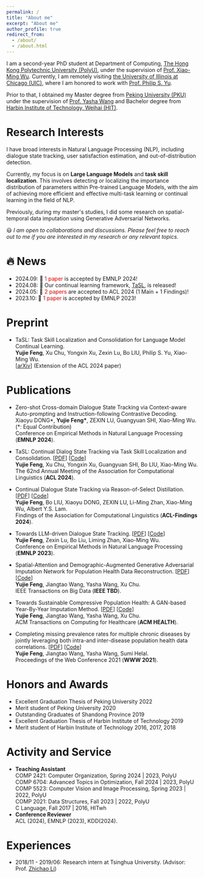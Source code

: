 ```yaml
---
permalink: /
title: "About me"
excerpt: "About me"
author_profile: true
redirect_from: 
  - /about/
  - /about.html
---
```


I am a second-year PhD student at Department of Computing, [The Hong Kong Polytechnic University (PolyU)](https://www.polyu.edu.hk/), under the supervision of [Prof. Xiao-Ming Wu](https://www4.comp.polyu.edu.hk/~csxmwu/). Currently, I am remotely visiting [the University of Illinois at Chicago (UIC)](https://www.uic.edu/), where I am honored to work with [Prof. Philip S. Yu](https://scholar.google.com/citations?user=D0lL1r0AAAAJ&hl=en).

Prior to that, I obtained my Master degree from [Peking University (PKU)](https://www.pku.edu.cn/) under the supervision of [Prof. Yasha Wang](https://faculty.pku.edu.cn/wangyasha/zh_CN/more/10532/jsjjgd/index.htm) and Bachelor degree from [Harbin Institute of Technology, Weihai (HIT)](https://www.hitwh.edu.cn/).

# Research Interests
I have broad interests in Natural Language Processing (NLP), including dialogue state tracking, user satisfaction estimation, and out-of-distribution detection.

Currently, my focus is on **Large Language Models** and **task skill localization**. This involves detecting or localizing the importance distribution of parameters within Pre-trained Language Models, with the aim of achieving more efficient and effective multi-task learning or continual learning in the field of NLP.

Previously, during my master's studies, I did some research on spatial-temporal data imputation using Generative Adversarial Networks.   

:smiley: *I am open to collaborations and discussions. Please feel free to reach out to me if you are interested in my research or any relevant topics.*

# :fire: News
* 2024.09: :tada: <span style="color:red">1 paper</span> is accepted by EMNLP 2024!
* 2024.08: :partying_face: Our continual learning framework, <u><span style="color:red">[TaSL](https://arxiv.org/abs/2408.05200)</span></u>, is released!
* 2024.05: :tada: <span style="color:red">2 papers</span> are accepted to ACL 2024 (1 Main + 1 Findings)! <!--* 2024.02 Severed as a reviewer at ACL 2024 and KDD 2024.-->
* 2023.10: :tada: <span style="color:red">1 paper</span> is accepted by EMNLP 2023!

# Preprint
* TaSL: Task Skill Localization and Consolidation for Language Model Continual Learning.    
  **Yujie Feng**, Xu Chu, Yongxin Xu, Zexin Lu, Bo LIU, Philip S. Yu, Xiao-Ming Wu.   
  [[arXiv](https://arxiv.org/abs/2408.05200)] (Extension of the ACL 2024 paper)   


# Publications
* Zero-shot Cross-domain Dialogue State Tracking via Context-aware Auto-prompting and Instruction-following Contrastive Decoding.  
  Xiaoyu DONG\*, **Yujie Feng\***, ZEXIN LU, Guangyuan SHI, Xiao-Ming Wu. (*: Equal Contribution)  
  Conference on Empirical Methods in Natural Language Processing (**EMNLP 2024**).
  
* TaSL: Continual Dialog State Tracking via Task Skill Localization and Consolidation. [[PDF](https://aclanthology.org/2024.acl-long.69/)] [[Code](https://github.com/WoodScene/TaSL)]    
  **Yujie Feng**, Xu Chu, Yongxin Xu, Guangyuan SHI, Bo LIU, Xiao-Ming Wu.   
  The 62nd Annual Meeting of the Association for Computational Linguistics (**ACL 2024**).
  
* Continual Dialogue State Tracking via Reason-of-Select Distillation. [[PDF](https://aclanthology.org/2024.findings-acl.422/)] [[Code](https://github.com/WoodScene/RoS)]    
  **Yujie Feng**, Bo LIU, Xiaoyu DONG, ZEXIN LU, Li-Ming Zhan, Xiao-Ming Wu, Albert Y.S. Lam.   
  Findings of the Association for Computational Linguistics (**ACL-Findings 2024**).

<!--
* How Good Are LLMs at Out-of-Distribution Detection? [[PDF](https://arxiv.org/pdf/2308.10261.pdf)] [[Code](https://github.com/Awenbocc/LLM-OOD)]  
  Bo Liu, Liming Zhan, Zexin Lu, **Yujie Feng**,  Lei Xue, Xiao-Ming Wu.  
  International Conference on Computational Linguistics (**COLING 2024**).
-->

* Towards LLM-driven Dialogue State Tracking. [[PDF](https://arxiv.org/pdf/2310.14970.pdf)] [[Code](https://github.com/WoodScene/LDST)]  
  **Yujie Feng**, Zexin Lu, Bo Liu, Liming Zhan, Xiao-Ming Wu.  
  Conference on Empirical Methods in Natural Language Processing (**EMNLP 2023**).  

* Spatial-Attention and Demographic-Augmented Generative Adversarial Imputation Network for Population Health Data Reconstruction. [[PDF](https://ieeexplore.ieee.org/abstract/document/9976200)] [[Code](https://github.com/WoodScene/SDAGAIN)]  
  **Yujie Feng**, Jiangtao Wang, Yasha Wang, Xu Chu.  
  IEEE Transactions on Big Data (**IEEE TBD**).  

* Towards Sustainable Compressive Population Health: A GAN-based Year-By-Year Imputation Method. [[PDF](https://dl.acm.org/doi/abs/10.1145/3571159)] [[Code](https://github.com/WoodScene/UAA-GAIN)]  
  **Yujie Feng**, Jiangtao Wang, Yasha Wang, Xu Chu.  
  ACM Transactions on Computing for Healthcare (**ACM HEALTH**).  

* Completing missing prevalence rates for multiple chronic diseases by jointly leveraging both intra-and inter-disease population health data correlations. [[PDF](https://dl.acm.org/doi/abs/10.1145/3442381.3449811)] [[Code](https://github.com/WoodScene/Compressive-Population-Health)]  
  **Yujie Feng**, Jiangtao Wang, Yasha Wang, Sumi Helal.  
  Proceedings of the Web Conference 2021 (**WWW 2021**).  


# Honors and Awards
* Excellent Graduation Thesis of Peking University 2022  
* Merit student of Peking University 2020  
* Outstanding Graduates of Shandong Province 2019   
* Excellent Graduation Thesis of Harbin Institute of Technology 2019  
* Merit student of Harbin Institute of Technology 2016, 2017, 2018  

# Activity and Service
* **Teaching Assistant**  
  COMP 2421: Computer Organization, Spring 2024 | 2023, PolyU  
  COMP 6704: Advanced Topics in Optimization, Fall 2024 | 2023, PolyU   
  COMP 5523: Computer Vision and Image Processing, Spring 2023 | 2022, PolyU  
  COMP 2021: Data Structures, Fall 2023 | 2022, PolyU     
  C Language, Fall 2017 | 2016, HITwh  
* **Conference Reviewer**  
  ACL (2024), EMNLP (2023), KDD(2024).

# Experiences
* 2018/11 - 2019/06: Research intern at Tsinghua University. (Advisor: Prof. [Zhichao Li](https://scholar.google.com.hk/citations?user=AQ1zeEcAAAAJ&hl=zh-CN&oi=sra))
